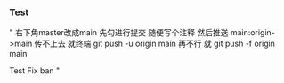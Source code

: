 ### Test
"
右下角master改成main
先勾进行提交 随便写个注释
然后推送 main:origin->main
传不上去 就终端 git push -u origin main
再不行 就 git push -f origin main

Test Fix ban
"